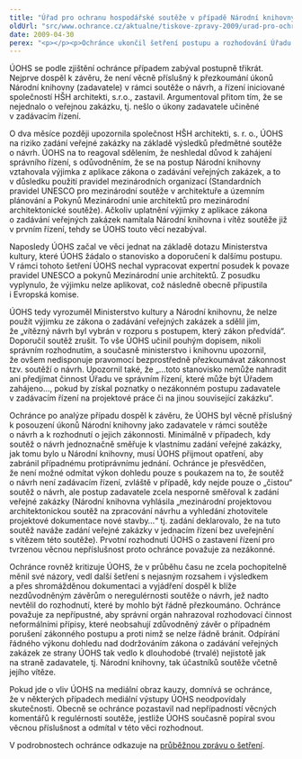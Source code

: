 ```yaml
---
title: "Úřad pro ochranu hospodářské soutěže v případě Národní knihovny pochybil"
oldUrl: "src/www.ochrance.cz/aktualne/tiskove-zpravy-2009/urad-pro-ochranu-hospodarske-souteze-v-pripade-narodni-knihovny-pochybil"
date: 2009-04-30
perex: "<p></p><p>Ochránce ukončil šetření postupu a rozhodování Úřadu pro ochranu hospodářské soutěže (ÚOHS) ve věci architektonické soutěže o návrh nové budovy Národní knihovny.</p>"
---
```


<!-- imported from the old website -->

<p>ÚOHS se podle zjištění ochránce případem zabýval postupně třikrát. Nejprve dospěl k závěru, že není věcně příslušný k přezkoumání úkonů Národní knihovny (zadavatele) v rámci soutěže o návrh, a řízení iniciované společností HŠH architekti, s.r.o., zastavil. Argumentoval přitom tím, že se nejednalo o veřejnou zakázku, tj. nešlo o úkony zadavatele učiněné v zadávacím řízení.</p><p class="Normln-web" style="TEXT-DECORATION: none">O dva měsíce později upozornila společnost HŠH architekti, s. r. o., ÚOHS na riziko zadání veřejné zakázky na základě výsledků předmětné soutěže o návrh. ÚOHS na to reagoval sdělením, že neshledal důvod k zahájení správního řízení, s odůvodněním, že se na postup Národní knihovny vztahovala výjimka z aplikace zákona o zadávání veřejných zakázek, a to v důsledku použití pravidel mezinárodních organizací (Standardních pravidel UNESCO pro mezinárodní soutěže v architektuře a územním plánování a Pokynů Mezinárodní unie architektů pro mezinárodní architektonické soutěže). Ačkoliv uplatnění výjimky z aplikace zákona o zadávání veřejných zakázek namítala Národní knihovna i vítěz soutěže již v prvním řízení, tehdy se ÚOHS touto věcí nezabýval.</p><p class="Normln-web" style="TEXT-DECORATION: none">Naposledy ÚOHS začal ve věci jednat na základě dotazu Ministerstva kultury, které ÚOHS žádalo o stanovisko a doporučení k dalšímu postupu. V rámci tohoto šetření ÚOHS nechal vypracovat expertní posudek k povaze pravidel UNESCO a pokynů Mezinárodní unie architektů. Z posudku vyplynulo, že výjimku nelze aplikovat, což následně obecně připustila i Evropská komise.</p><p class="Normln-web" style="TEXT-DECORATION: none">ÚOHS tedy vyrozuměl Ministerstvo kultury a Národní knihovnu, že nelze použít výjimku ze zákona o zadávání veřejných zakázek a sdělil jim, že „vítězný návrh byl vybrán v rozporu s postupem, který zákon předvídá“. Doporučil soutěž zrušit. To vše ÚOHS učinil pouhým dopisem, nikoli správním rozhodnutím, a současně ministerstvo i knihovnu upozornil, že ovšem nedisponuje pravomocí bezprostředně přezkoumávat zákonnost tzv. soutěží o návrh. Upozornil také, že „…toto stanovisko nemůže nahradit ani předjímat činnost Úřadu ve správním řízení, které může být Úřadem zahájeno…, pokud by získal poznatky o nezákonném postupu zadavatele v zadávacím řízení na projektové práce či na jinou související zakázku“.</p><p class="Normln-web" style="TEXT-DECORATION: none">Ochránce po analýze případu dospěl k závěru, že ÚOHS byl věcně příslušný k posouzení úkonů Národní knihovny jako zadavatele v rámci soutěže o návrh a k rozhodnutí o jejich zákonnosti. Minimálně v případech, kdy soutěž o návrh jednoznačně směřuje k vlastnímu zadání veřejné zakázky, jak tomu bylo u Národní knihovny, musí ÚOHS přijmout opatření, aby zabránil případnému protiprávnímu jednání. Ochránce je přesvědčen, že není možné odmítat výkon dohledu pouze s poukazem na to, že soutěž o návrh není zadávacím řízení, zvláště v případě, kdy nejde pouze o „čistou“ soutěž o návrh, ale postup zadavatele zcela nesporně směřoval k zadání veřejné zakázky (Národní knihovna vyhlásila „mezinárodní projektovou architektonickou soutěž na zpracování návrhu a vyhledání zhotovitele projektové dokumentace nové stavby…“ tj. zadání deklarovalo, že na tuto soutěž naváže zadání veřejné zakázky v jednacím řízení bez uveřejnění s vítězem této soutěže). Prvotní rozhodnutí ÚOHS o zastavení řízení pro tvrzenou věcnou nepříslušnost proto ochránce považuje za nezákonné.</p><p class="Normln-web" style="TEXT-DECORATION: none">Ochránce rovněž kritizuje ÚOHS, že v průběhu času ne zcela pochopitelně měnil své názory, vedl další šetření s nejasným rozsahem i výsledkem a přes shromážděnou dokumentaci a vyjádření dospěl k blíže nezdůvodněným závěrům o neregulérnosti soutěže o návrh, jež nadto nevtělil do rozhodnutí, které by mohlo být řádně přezkoumáno. Ochránce považuje za nepřípustné, aby správní orgán nahrazoval rozhodovací činnost neformálními přípisy, které neobsahují zdůvodněný závěr o případném porušení zákonného postupu a proti nimž se nelze řádně bránit. Odpírání řádného výkonu dohledu nad dodržováním zákona o zadávání veřejných zakázek ze strany ÚOHS tak vedlo k dlouhodobé (trvalé) nejistotě jak na straně zadavatele, tj. Národní knihovny, tak účastníků soutěže včetně jejího vítěze.</p><p class="Normln-web" style="TEXT-DECORATION: none">Pokud jde o vliv ÚOHS na mediální obraz kauzy, domnívá se ochránce, že v některých případech mediální výstupy ÚOHS neodpovídaly skutečnosti. Obecně se ochránce pozastavil nad nepřípadností věcných komentářů k regulérnosti soutěže, jestliže ÚOHS současně popíral svou věcnou příslušnost a odmítal v této věci rozhodnout.</p><p class="Normln">V podrobnostech ochránce odkazuje na <a href="http://www.ochrance.cz/dokumenty/dokument.php?back=/cinnost/stanoviska.php&amp;doc=1479">průběžnou zprávu o šetření</a>.</p>
